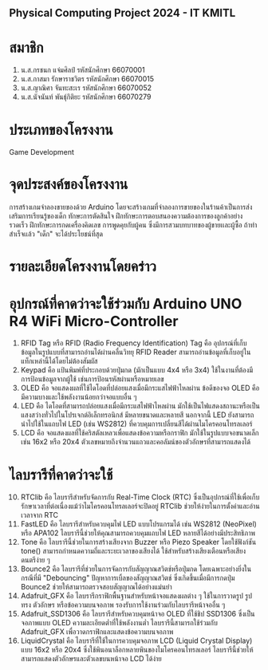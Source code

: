 ## Physical Computing Project 2024 - IT KMITL
# **สมาชิก** 
1. น.ส.กรชนก แจ่มศิลป์      รหัสนักศึกษา 66070001
2. น.ส.กาสมา รักษาราชวิตร   รหัสนักศึกษา 66070015
3. น.ส.ญาณิศา จันทะสะเร    รหัสนักศึกษา 66070052
4. น.ส.นัจนันท์ พันธุ์กิติยะ   รหัสนักศึกษา 66070279
# ประเภทของโครงงาน
Game Development
# จุดประสงค์ของโครงงาน
การสร้างเกมจำลองขายของด้วย Arduino โดยจะสร้างเกมที่จำลองการขายของในร้านค้าเป็นการส่งเสริมการเรียนรู้ของเด็ก ทักษะการตัดสินใจ ฝึกทักษะการตอบสนองความต้องการของลูกค้าอย่างรวดเร็ว ฝึกทักษะการกดเครื่องคิดเลข การพูดคุยกับผู้คน  ซึ่งมีการสวมบทบาทของผู้ขายเเละผู้ซื้อ ถ้าทำสำเร็จเเล้ว "เด็ก" จะได้ประโยชน์ที่สุด
# รายละเอียดโครงงานโดยคร่าว
# อุปกรณ์ที่คาดว่าจะใช้ร่วมกับ Arduino UNO R4 WiFi Micro-Controller
1. RFID Tag หรือ RFID (Radio Frequency Identification) Tag คือ อุปกรณ์ที่เก็บข้อมูลในรูปแบบที่สามารถอ่านได้ผ่านคลื่นวิทยุ RFID Reader สามารถอ่านข้อมูลที่เก็บอยู่ในแท็กเหล่านี้ได้โดยไม่ต้องสัมผัส
99. Keypad คือ แป้นพิมพ์ที่ประกอบด้วยปุ่มกด (มักเป็นแบบ 4x4 หรือ 3x4) ใช้ในงานที่ต้องมีการป้อนข้อมูลจากผู้ใช้ เช่นการป้อนรหัสผ่านหรือหมายเลข
3. OLED คือ จอแสดงผลที่ใช้ไดโอดที่ปล่อยแสงเมื่อมีกระแสไฟฟ้าไหลผ่าน ข้อดีของจอ OLED คือมีความบางและใช้พลังงานน้อยกว่าจอแบบอื่น ๆ
4. LED คือ ไดโอดที่สามารถปล่อยแสงเมื่อมีกระแสไฟฟ้าไหลผ่าน มักใช้เป็นไฟแสดงสถานะหรือเป็นแสงสว่างทั่วไปในโปรเจกต์อิเล็กทรอนิกส์ มีหลายขนาดและหลายสี นอกจากนี้ LED ยังสามารถนำไปใช้ในแถบไฟ LED (เช่น WS2812) ที่ควบคุมการเปลี่ยนสีได้ผ่านไมโครคอนโทรลเลอร์
5. LCD คือ จอแสดงผลที่ใช้คริสตัลเหลวเพื่อแสดงข้อความหรือกราฟิก มักใช้ในรูปแบบจอขนาดเล็ก เช่น 16x2 หรือ 20x4 ตัวเลขหมายถึงจำนวนแถวและคอลัมน์ของตัวอักษรที่สามารถแสดงได้
# ไลบรารีที่คาดว่าจะใช้
10. RTClib คือ ไลบรารีสำหรับจัดการกับ Real-Time Clock (RTC) ซึ่งเป็นอุปกรณ์ที่ใช้เพื่อเก็บรักษาเวลาที่ต่อเนื่องแม้ว่าไมโครคอนโทรลเลอร์จะปิดอยู่ RTClib ช่วยให้ง่ายในการตั้งค่าและอ่านเวลาจาก RTC
2. FastLED คือ ไลบรารีสำหรับควบคุมไฟ LED แบบโปรแกรมได้ เช่น WS2812 (NeoPixel) หรือ APA102 ไลบรารีนี้ช่วยให้คุณสามารถควบคุมแถบไฟ LED หลายสีได้อย่างมีประสิทธิภาพ
3. Tone คือ ไลบรารีนี้ช่วยในการสร้างเสียงจาก Buzzer หรือ Piezo Speaker โดยใช้ฟังก์ชัน tone() สามารถกำหนดความถี่และระยะเวลาของเสียงได้ ใช้สำหรับสร้างเสียงเตือนหรือเสียงดนตรีง่าย ๆ
4. Bounce2 คือ ไลบรารีที่ช่วยในการจัดการกับสัญญาณสวิตช์หรือปุ่มกด โดยเฉพาะอย่างยิ่งในกรณีที่มี "Debouncing" ปัญหาการเบิ้ลของสัญญาณสวิตช์ ซึ่งเกิดขึ้นเมื่อมีการกดปุ่ม Bounce2 ช่วยให้สามารถตรวจสอบสัญญาณได้อย่างแม่นยำ
5. Adafruit_GFX คือ ไลบรารีกราฟิกพื้นฐานสำหรับหน้าจอแสดงผลต่าง ๆ ใช้ในการวาดรูป รูปทรง ตัวอักษร หรือข้อความบนจอภาพ รองรับการใช้งานร่วมกับไลบรารีหน้าจออื่น ๆ
6. Adafruit_SSD1306 คือ ไลบรารีสำหรับควบคุมหน้าจอ OLED ที่ใช้ชิป SSD1306 ซึ่งเป็นจอภาพแบบ OLED ความละเอียดต่ำที่ใช้พลังงานต่ำ ไลบรารีนี้สามารถใช้ร่วมกับ Adafruit_GFX เพื่อวาดกราฟิกและแสดงข้อความบนจอภาพ
7. LiquidCrystal คือ ไลบรารีที่ใช้ในการควบคุมจอภาพ LCD (Liquid Crystal Display) แบบ 16x2 หรือ 20x4 ซึ่งใช้พินอนาล็อกหลายพินของไมโครคอนโทรลเลอร์ ไลบรารีนี้ช่วยให้สามารถแสดงตัวอักษรและตัวเลขบนหน้าจอ LCD ได้ง่าย
